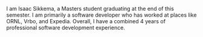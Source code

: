 I am Isaac Sikkema, a Masters student graduating at the end of this semester. I am primarily a software developer who has worked at places like ORNL, Vrbo, and Expedia. Overall, I have a combined 4 years of professional software development experience.
